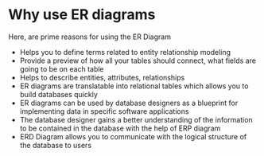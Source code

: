 # Why use ER diagrams

Here, are prime reasons for using the ER Diagram

- Helps you to define terms related to entity relationship modeling
- Provide a preview of how all your tables should connect, what fields are going to be on each table
- Helps to describe entities, attributes, relationships
- ER diagrams are translatable into relational tables which allows you to build databases quickly
- ER diagrams can be used by database designers as a blueprint for implementing data in specific software applications
- The database designer gains a better understanding of the information to be contained in the database with the help of ERP diagram
- ERD Diagram allows you to communicate with the logical structure of the database to users

